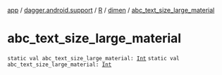 [app](../../../index.md) / [dagger.android.support](../../index.md) / [R](../index.md) / [dimen](index.md) / [abc_text_size_large_material](./abc_text_size_large_material.md)

# abc_text_size_large_material

`static val abc_text_size_large_material: `[`Int`](https://kotlinlang.org/api/latest/jvm/stdlib/kotlin/-int/index.html)
`static val abc_text_size_large_material: `[`Int`](https://kotlinlang.org/api/latest/jvm/stdlib/kotlin/-int/index.html)
